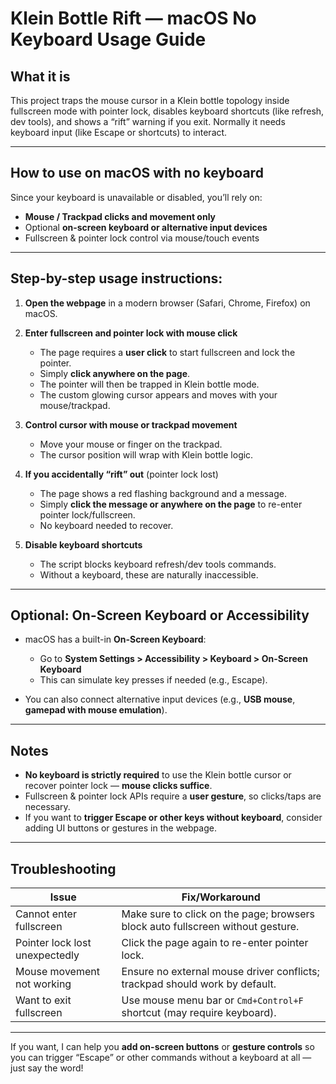 # Klein Bottle Rift — macOS No Keyboard Usage Guide

## What it is

This project traps the mouse cursor in a Klein bottle topology inside fullscreen mode with pointer lock, disables keyboard shortcuts (like refresh, dev tools), and shows a “rift” warning if you exit. Normally it needs keyboard input (like Escape or shortcuts) to interact.

---

## How to use on macOS **with no keyboard**

Since your keyboard is unavailable or disabled, you’ll rely on:

- **Mouse / Trackpad clicks and movement only**
- Optional **on-screen keyboard or alternative input devices**
- Fullscreen & pointer lock control via mouse/touch events

---

## Step-by-step usage instructions:

1. **Open the webpage** in a modern browser (Safari, Chrome, Firefox) on macOS.

2. **Enter fullscreen and pointer lock with mouse click**  
   - The page requires a **user click** to start fullscreen and lock the pointer.  
   - Simply **click anywhere on the page**.  
   - The pointer will then be trapped in Klein bottle mode.  
   - The custom glowing cursor appears and moves with your mouse/trackpad.

3. **Control cursor with mouse or trackpad movement**  
   - Move your mouse or finger on the trackpad.  
   - The cursor position will wrap with Klein bottle logic.

4. **If you accidentally “rift” out** (pointer lock lost)  
   - The page shows a red flashing background and a message.  
   - Simply **click the message or anywhere on the page** to re-enter pointer lock/fullscreen.  
   - No keyboard needed to recover.

5. **Disable keyboard shortcuts**  
   - The script blocks keyboard refresh/dev tools commands.  
   - Without a keyboard, these are naturally inaccessible.

---

## Optional: On-Screen Keyboard or Accessibility

- macOS has a built-in **On-Screen Keyboard**:  
  - Go to **System Settings > Accessibility > Keyboard > On-Screen Keyboard**  
  - This can simulate key presses if needed (e.g., Escape).

- You can also connect alternative input devices (e.g., **USB mouse**, **gamepad with mouse emulation**).

---

## Notes

- **No keyboard is strictly required** to use the Klein bottle cursor or recover pointer lock — **mouse clicks suffice**.
- Fullscreen & pointer lock APIs require a **user gesture**, so clicks/taps are necessary.
- If you want to **trigger Escape or other keys without keyboard**, consider adding UI buttons or gestures in the webpage.

---

## Troubleshooting

| Issue                        | Fix/Workaround                                     |
|-----------------------------|---------------------------------------------------|
| Cannot enter fullscreen      | Make sure to click on the page; browsers block auto fullscreen without gesture. |
| Pointer lock lost unexpectedly | Click the page again to re-enter pointer lock.  |
| Mouse movement not working   | Ensure no external mouse driver conflicts; trackpad should work by default. |
| Want to exit fullscreen      | Use mouse menu bar or `Cmd+Control+F` shortcut (may require keyboard). |

---

If you want, I can help you **add on-screen buttons** or **gesture controls** so you can trigger “Escape” or other commands without a keyboard at all — just say the word!
